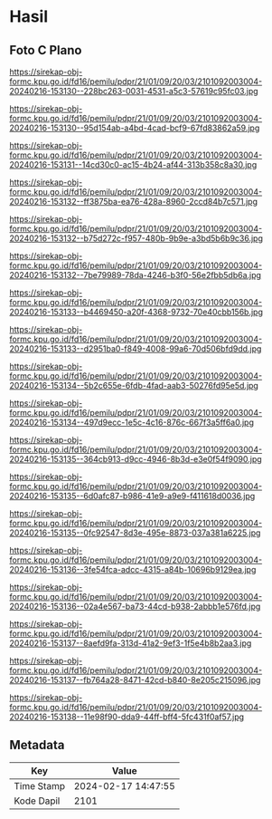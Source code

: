 # Hasil

## Foto C Plano

https://sirekap-obj-formc.kpu.go.id/fd16/pemilu/pdpr/21/01/09/20/03/2101092003004-20240216-153130--228bc263-0031-4531-a5c3-57619c95fc03.jpg

https://sirekap-obj-formc.kpu.go.id/fd16/pemilu/pdpr/21/01/09/20/03/2101092003004-20240216-153130--95d154ab-a4bd-4cad-bcf9-67fd83862a59.jpg

https://sirekap-obj-formc.kpu.go.id/fd16/pemilu/pdpr/21/01/09/20/03/2101092003004-20240216-153131--14cd30c0-ac15-4b24-af44-313b358c8a30.jpg

https://sirekap-obj-formc.kpu.go.id/fd16/pemilu/pdpr/21/01/09/20/03/2101092003004-20240216-153132--ff3875ba-ea76-428a-8960-2ccd84b7c571.jpg

https://sirekap-obj-formc.kpu.go.id/fd16/pemilu/pdpr/21/01/09/20/03/2101092003004-20240216-153132--b75d272c-f957-480b-9b9e-a3bd5b6b9c36.jpg

https://sirekap-obj-formc.kpu.go.id/fd16/pemilu/pdpr/21/01/09/20/03/2101092003004-20240216-153132--7be79989-78da-4246-b3f0-56e2fbb5db6a.jpg

https://sirekap-obj-formc.kpu.go.id/fd16/pemilu/pdpr/21/01/09/20/03/2101092003004-20240216-153133--b4469450-a20f-4368-9732-70e40cbb156b.jpg

https://sirekap-obj-formc.kpu.go.id/fd16/pemilu/pdpr/21/01/09/20/03/2101092003004-20240216-153133--d2951ba0-f849-4008-99a6-70d506bfd9dd.jpg

https://sirekap-obj-formc.kpu.go.id/fd16/pemilu/pdpr/21/01/09/20/03/2101092003004-20240216-153134--5b2c655e-6fdb-4fad-aab3-50276fd95e5d.jpg

https://sirekap-obj-formc.kpu.go.id/fd16/pemilu/pdpr/21/01/09/20/03/2101092003004-20240216-153134--497d9ecc-1e5c-4c16-876c-667f3a5ff6a0.jpg

https://sirekap-obj-formc.kpu.go.id/fd16/pemilu/pdpr/21/01/09/20/03/2101092003004-20240216-153135--364cb913-d9cc-4946-8b3d-e3e0f54f9090.jpg

https://sirekap-obj-formc.kpu.go.id/fd16/pemilu/pdpr/21/01/09/20/03/2101092003004-20240216-153135--6d0afc87-b986-41e9-a9e9-f411618d0036.jpg

https://sirekap-obj-formc.kpu.go.id/fd16/pemilu/pdpr/21/01/09/20/03/2101092003004-20240216-153135--0fc92547-8d3e-495e-8873-037a381a6225.jpg

https://sirekap-obj-formc.kpu.go.id/fd16/pemilu/pdpr/21/01/09/20/03/2101092003004-20240216-153136--3fe54fca-adcc-4315-a84b-10696b9129ea.jpg

https://sirekap-obj-formc.kpu.go.id/fd16/pemilu/pdpr/21/01/09/20/03/2101092003004-20240216-153136--02a4e567-ba73-44cd-b938-2abbb1e576fd.jpg

https://sirekap-obj-formc.kpu.go.id/fd16/pemilu/pdpr/21/01/09/20/03/2101092003004-20240216-153137--8aefd9fa-313d-41a2-9ef3-1f5e4b8b2aa3.jpg

https://sirekap-obj-formc.kpu.go.id/fd16/pemilu/pdpr/21/01/09/20/03/2101092003004-20240216-153137--fb764a28-8471-42cd-b840-8e205c215096.jpg

https://sirekap-obj-formc.kpu.go.id/fd16/pemilu/pdpr/21/01/09/20/03/2101092003004-20240216-153138--11e98f90-dda9-44ff-bff4-5fc431f0af57.jpg


## Metadata

| Key        | Value               |
| ---------- | ------------------- |
| Time Stamp | 2024-02-17 14:47:55 |
| Kode Dapil | 2101                |



